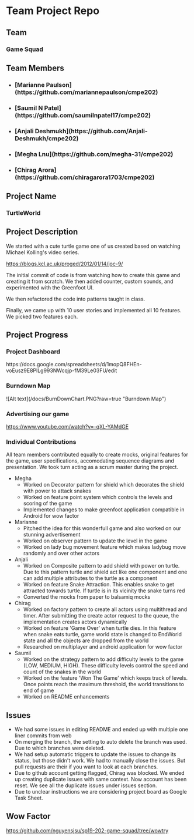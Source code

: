 <h1>Team Project Repo</h1> 

<h2>Team</h2>

<h3>Game Squad</h3>

<h2>Team Members</h2>

* <h3>[Marianne Paulson](https://github.com/mariannepaulson/cmpe202)</h3>
* <h3>[Saumil N Patel](https://github.com/saumilnpatel17/cmpe202)</h3>
* <h3>[Anjali Deshmukh](https://github.com/Anjali-Deshmukh/cmpe202)</h3>
* <h3>[Megha Lnu](https://github.com/megha-31/cmpe202)</h3>
* <h3>[Chirag Arora](https://github.com/chiragarora1703/cmpe202)</h3>

<h2>Project Name</h2>

<h3>TurtleWorld</h3>

<h2>Project Description</h2>

We started with a cute turtle game one of us created based on watching Michael Kolling's video series.

https://blogs.kcl.ac.uk/proged/2012/01/14/joc-9/

The initial commit of code is from watching how to create this game and creating it from scratch. We then added counter, custom sounds, and experimented with the Greenfoot UI.

We then refactored the code into patterns taught in class.

Finally, we came up with 10 user stories and implemented all 10 features. We picked two features each.

<h2>Project Progress</h2>

<h3>Project Dashboard</h3>
https://docs.google.com/spreadsheets/d/1mopQ8FHEn-voEusz9E8PlLg993NWcqjp-fM39Le03FU/edit

<h3>Burndown Map</h3>
![Alt text](/docs/BurnDownChart.PNG?raw=true "Burndown Map")

<h3>Advertising our game</h3>

https://www.youtube.com/watch?v=-qXL-YAMdGE

<h3>Individual Contributions</h3>

All team members contributed equally to create mocks, original features for the game, user specifications, accomodating sequence diagrams and presentation. We took turn acting as a scrum master during the project.

- Megha
    - Worked on Decorator pattern for shield which decorates the shield with power to attack snakes
    - Worked on feature point system which controls the levels and scoring of the game
    - Implemented changes to make greenfoot application compatible in Android for wow factor
- Marianne
    - Pitched the idea for this wonderfull game and also worked on our stunning advertisement
    - Worked on observer pattern to update the level in the game
    - Worked on lady bug movement feature which makes ladybug move randomly and over other actors
- Anjali
    - Worked on Composite pattern to add shield with power on turtle. Due to this pattern turtle and shield act like one component and one can add multiple attributes to the turtle as a component
    - Worked on feature Snake Attraction. This enables snake to get attracted towards turtle. If turtle is in its vicinity the snake turns red
    - Converted the mocks from paper to balsamiq mocks
- Chirag
    - Worked on factory pattern to create all actors using multithread and timer. After submitting the create actor request to the queue, the implementation creates actors dynamically
    - Worked on feature 'Game Over' when turtle dies. In this feature when snake eats turtle, game world state is changed to EndWorld state and all the objects are dropped from the world
    - Researched on multiplayer and android application for wow factor
- Saumil
    - Worked on the strategy pattern to add difficulty levels to the game (LOW, MEDIUM, HIGH). These difficulty levels control the speed and count of the snakes in the world
    - Worked on the feature 'Won The Game' which keeps track of levels. Once points reach the maximum threshold, the world transitions to end of game
    - Worked on README enhancements

<h2>Issues</h2>

- We had some issues in editing README and ended up with multiple one liner commits from web
- On merging the branch, the setting to auto delete the branch was used. Due to which branches were deleted.  
- We had setup automatic triggers to update the issues to change its status, but those didn't work. We had to manually close   the issues. But pull requests are their if you want to look at each branches.
- Due to github account getting flagged, Chirag was blocked. We ended up creating duplicate issues with same context. Now account has been reset. We see all the duplicate issues under issues section.
- Due to unclear instructions we are considering project board as Google Task Sheet. 

<h2>Wow Factor</h2>

https://github.com/nguyensjsu/sp19-202-game-squad/tree/wowtry
